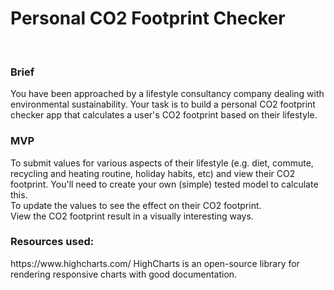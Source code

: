 <h1>Personal CO2 Footprint Checker</h1>
<br>
<h3>Brief</h3>
You have been approached by a lifestyle consultancy company dealing with environmental sustainability. Your task is to build a personal CO2 footprint checker app that calculates a user's CO2 footprint based on their lifestyle.
<br>

<h3>MVP</h3>
To submit values for various aspects of their lifestyle (e.g. diet, commute, recycling and heating routine, holiday habits, etc) and view their CO2 footprint. You'll need to create your own (simple) tested model to calculate this.
<br>
To update the values to see the effect on their CO2 footprint.
<br>
View the CO2 footprint result in a visually interesting ways.
<br>
<h3>Resources used:</h3>
https://www.highcharts.com/ HighCharts is an open-source library for rendering responsive charts with good documentation.
